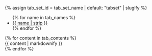 {% assign tab_set_id = tab_set_name | default: "tabset" | slugify %}
<div id="{{tab_set_id}}">
    <ul>
{% for name in tab_names %}
        <li><a href="#{{tab_set_id}}-{{forloop.index0}}">{{ name | strip }}</a></li>
{% endfor %}
    </ul>
{% for content in tab_contents %}
    <div id="{{tab_set_id}}-{{forloop.index0}}">
    {{ content | markdownify }}
    </div>
{% endfor %}
</div>
<script>$(function(){$("#{{tab_set_id}}").tabs();});</script>
